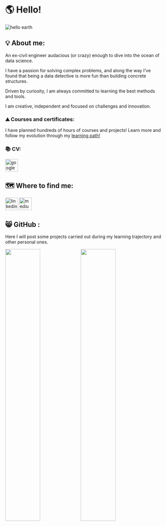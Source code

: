 # 🌎 Hello!

![hello earth](https://user-images.githubusercontent.com/88410096/184493412-9aafb25f-3c24-40b1-a648-a42edce47703.PNG)

## 💡 About me:

An ex-civil engineer audacious (or crazy) enough to dive into the ocean of data science.

I have a passion for solving complex problems, and along the way I've found that being a data detective is more fun than building concrete structures.

Driven by curiosity, I am always committed to learning the best methods and tools.

I am creative, independent and focused on challenges and innovation.

### ⛰️ Courses and certificates:
I have planned hundreds of hours of courses and projects! Learn more and follow my evolution through my [learning path!](https://docs.google.com/spreadsheets/d/1m0wzxjn2hLginp48QwC-GRcaBV54rrhlYhibff-25Wc/edit?usp=sharing)

### 📚 CV:
[<img src='https://cdn.jsdelivr.net/npm/simple-icons@3.0.1/icons/googledrive.svg' alt='googledrive' height='40'>](https://drive.google.com/file/d/10jViJh_cdb2uDhL1OF8BiTGMEngrtkIh/view?usp=sharing)

## 🗺️ Where to find me:

[<img src='https://cdn.jsdelivr.net/npm/simple-icons@3.0.1/icons/linkedin.svg' alt='linkedin' height='40'>](https://www.linkedin.com/in/rodrigonascimentofernandes//)
[<img src='https://cdn.jsdelivr.net/npm/simple-icons@3.0.1/icons/medium.svg' alt='medium' height='40'>](https://medium.com/@rodrigonascimentofernandes)

## 😸 GitHub :
Here I will post some projects carried out during my learning trajectory and other personal ones.

<img align="left" width="47%" src="https://github-readme-stats.vercel.app/api?username=digonfernan&show_icons=true&theme=darcula" />
<img align="left" width="47%" src="https://github-readme-stats.vercel.app/api/top-langs/?username=digonfernan&layout=compact" />
